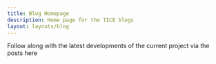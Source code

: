 ```yaml
---
title: Blog Homepage
description: Home page for the TICE blogs
layout: layouts/blog
---
```


Follow along with the latest developments of the current project via the posts here